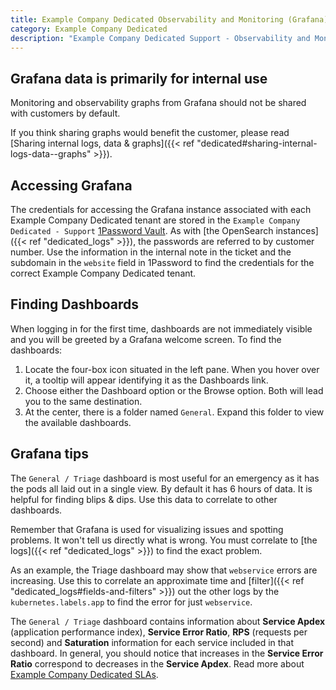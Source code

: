 ```yaml
---
title: Example Company Dedicated Observability and Monitoring (Grafana)
category: Example Company Dedicated
description: "Example Company Dedicated Support - Observability and Monitoring"
---
```


## Grafana data is primarily for internal use

Monitoring and observability graphs from Grafana should not be shared with
customers by default.

If you think sharing graphs would benefit the customer, please read
[Sharing internal logs, data & graphs]({{< ref "dedicated#sharing-internal-logs-data--graphs" >}}).

## Accessing Grafana

The credentials for accessing the Grafana instance associated with each Example Company Dedicated tenant are stored in the `Example Company Dedicated - Support` [1Password Vault](/handbook/security/#vaults).  As with [the OpenSearch instances]({{< ref "dedicated_logs" >}}), the passwords are referred to by customer number. Use the information in the internal note in the ticket and the subdomain in the `website` field in 1Password to find the credentials for the correct Example Company Dedicated tenant.

## Finding Dashboards

When logging in for the first time, dashboards are not immediately visible and you will be greeted by a Grafana welcome screen. To find the dashboards:

1. Locate the four-box icon situated in the left pane. When you hover over it, a tooltip will appear identifying it as the Dashboards link.
1. Choose either the Dashboard option or the Browse option. Both will lead you to the same destination.
1. At the center, there is a folder named `General`. Expand this folder to view the available dashboards.

## Grafana tips

The `General / Triage` dashboard is most useful for an emergency as it has the pods all laid out in a single view. By default it has 6 hours of data. It is helpful for finding blips & dips. Use this data to correlate to other dashboards.

Remember that Grafana is used for visualizing issues and spotting problems. It won't tell us directly what is wrong. You must correlate to [the logs]({{< ref "dedicated_logs" >}}) to find the exact problem.

As an example, the Triage dashboard may show that `webservice` errors are increasing. Use this to correlate an approximate time and [filter]({{< ref "dedicated_logs#fields-and-filters" >}}) out the other logs by the `kubernetes.labels.app` to find the error for just `webservice`.

The `General / Triage` dashboard contains information about **Service Apdex** (application performance index), **Service Error Ratio**, **RPS** (requests per second) and **Saturation** information for each service included in that dashboard. In general, you should notice that increases in the **Service Error Ratio** correspond to decreases in the **Service Apdex**. Read more about [Example Company Dedicated SLAs](/handbook/engineering/infrastructure/team/example_company-dedicated/slas/).
